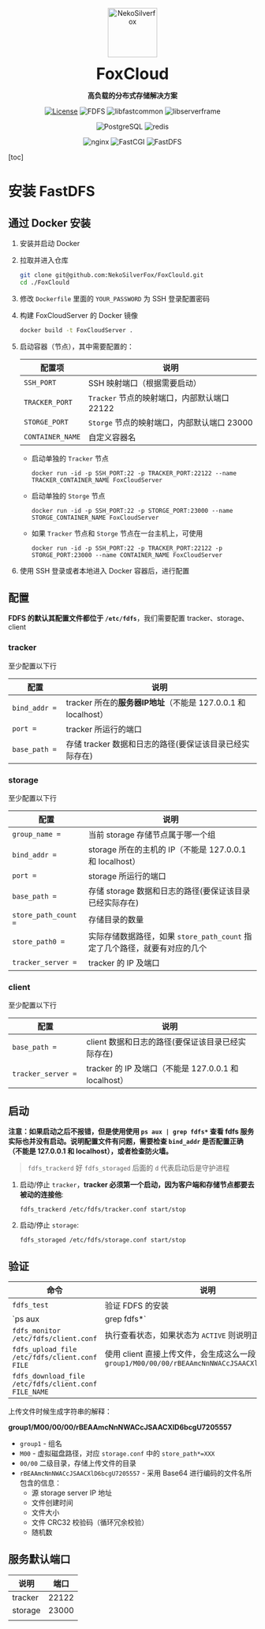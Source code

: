 <div align="center">
<p>
 <img width="100px" src="https://raw.githubusercontent.com/NekoSilverFox/NekoSilverfox/403ab045b7d9adeaaf8186c451af7243f5d8f46d/icons/silverfox.svg" align="center" alt="NekoSilverfox" />
 <p align="center"><b><font size=6>FoxCloud</font></b></p>
 <p align="center"><b>高负载的分布式存储解决方案</b></p>
</p>


[![License](https://img.shields.io/badge/license-Apache%202.0-brightgreen)](LICENSE)
![FDFS](https://img.shields.io/badge/FDFS-v6.12.2-orange)
![libfastcommon](https://img.shields.io/badge/libfastcommon-v1.0.75-orange)
![libserverframe](https://img.shields.io/badge/libserverframe-v1.2.5-orange)

![PostgreSQL](https://img.shields.io/badge/PostgreSQL-v16-red)
![redis](https://img.shields.io/badge/redis-vXX-red)

![nginx](https://img.shields.io/badge/nginx-vXX-blue)
![FastCGI](https://img.shields.io/badge/FastCGI-vXX-blue.svg)
![FastDFS](https://img.shields.io/badge/FastDFS-vXX-yellow)


<div align="left">
<!-- 顶部至此截止 -->



[toc]



# 安装 FastDFS

## 通过 Docker 安装

1. 安装并启动 Docker

2. 拉取并进入仓库

    ```bash
    git clone git@github.com:NekoSilverFox/FoxClould.git
    cd ./FoxClould
    ```

3. 修改 `Dockerfile` 里面的 `YOUR_PASSWORD` 为 SSH 登录配置密码

4. 构建 FoxCloudServer 的 Docker 镜像

    ```bash
    docker build -t FoxCloudServer .
    ```

5. 启动容器（节点），其中需要配置的：

    | 配置项           | 说明                                         |
    | ---------------- | -------------------------------------------- |
    | `SSH_PORT`       | SSH 映射端口（根据需要启动）                 |
    | `TRACKER_PORT`   | `Tracker` 节点的映射端口，内部默认端口 22122 |
    | `STORGE_PORT`    | `Storge` 节点的映射端口，内部默认端口 23000  |
    | `CONTAINER_NAME` | 自定义容器名                                 |

    - 启动单独的 `Tracker` 节点

        ```
        docker run -id -p SSH_PORT:22 -p TRACKER_PORT:22122 --name TRACKER_CONTAINER_NAME FoxCloudServer
        ```

        

    - 启动单独的 `Storge` 节点

        ```
        docker run -id -p SSH_PORT:22 -p STORGE_PORT:23000 --name STORGE_CONTAINER_NAME FoxCloudServer
        ```

        

    - 如果 `Tracker` 节点和 `Storge` 节点在一台主机上，可使用

        ```
        docker run -id -p SSH_PORT:22 -p TRACKER_PORT:22122 -p STORGE_PORT:23000 --name CONTAINER_NAME FoxCloudServer
        ```

        

6. 使用 SSH 登录或者本地进入 Docker 容器后，进行配置



## 配置

**FDFS 的默认其配置文件都位于 `/etc/fdfs`**，我们需要配置 tracker、storage、client

### tracker

至少配置以下行

| 配置           | 说明                                                         |
| -------------- | ------------------------------------------------------------ |
| `bind_addr = ` | tracker 所在的**服务器IP地址**（不能是 127.0.0.1 和 localhost） |
| `port = `      | tracker 所运行的端口                                         |
| `base_path = ` | 存储 tracker 数据和日志的路径(要保证该目录已经实际存在)      |

### storage

至少配置以下行

| 配置                 | 说明                                                         |
| -------------------- | ------------------------------------------------------------ |
| `group_name = `      | 当前 storage 存储节点属于哪一个组                            |
| `bind_addr = `       | storage 所在的主机的 IP（不能是 127.0.0.1 和 localhost）     |
| `port = `            | storage 所运行的端口                                         |
| `base_path = `       | 存储 storage 数据和日志的路径(要保证该目录已经实际存在)      |
| `store_path_count =` | 存储目录的数量                                               |
| `store_path0 =`      | 实际存储数据路径，如果 `store_path_count` 指定了几个路径，就要有对应的几个 |
| `tracker_server = `  | tracker 的 IP 及端口                                         |

### client

至少配置以下行

| 配置                | 说明                                                  |
| ------------------- | ----------------------------------------------------- |
| `base_path = `      | client 数据和日志的路径(要保证该目录已经实际存在)     |
| `tracker_server = ` | tracker 的 IP 及端口（不能是 127.0.0.1 和 localhost） |

## 启动

**注意：如果启动之后不报错，但是使用使用 `ps aux | grep fdfs*` 查看 fdfs 服务实际也并没有启动。说明配置文件有问题，需要检查 `bind_addr` 是否配置正确（不能是 127.0.0.1 和 localhost），或者检查防火墙。**

> `fdfs_trackerd` 好 `fdfs_storaged` 后面的 `d` 代表启动后是守护进程

1. 启动/停止 `tracker`，**tracker 必须第一个启动，因为客户端和存储节点都要去被动的连接他**:

    ```
    fdfs_trackerd /etc/fdfs/tracker.conf start/stop
    ```

    

2. 启动/停止 `storage`:

    ```
    fdfs_storaged /etc/fdfs/storage.conf start/stop
    ```



## 验证

| 命令                                                 | 说明                                                         |
| ---------------------------------------------------- | ------------------------------------------------------------ |
| `fdfs_test`                                          | 验证 FDFS 的安装                                             |
| `ps aux | grep fdfs*`                                | 验证服务是否启动                                             |
| `fdfs_monitor /etc/fdfs/client.conf`                 | 执行查看状态，如果状态为 `ACTIVE` 则说明正常                 |
| `fdfs_upload_file /etc/fdfs/client.conf FILE`        | 使用 client 直接上传文件，会生成这么一段：`group1/M00/00/00/rBEAAmcNnNWACcJSAACXlD6bcgU7205557` |
| `fdfs_download_file /etc/fdfs/client.conf FILE_NAME` |                                                              |

上传文件时候生成字符串的解释：

**group1/M00/00/00/rBEAAmcNnNWACcJSAACXlD6bcgU7205557**

- `group1` - 组名
- `M00` - 虚拟磁盘路径，对应 `storage.conf` 中的 `store_path*=XXX`
- `00/00` 二级目录，存储上传文件的目录
- `rBEAAmcNnNWACcJSAACXlD6bcgU7205557` - 采用 Base64 进行编码的文件名所包含的信息：
    - 源 storage server IP 地址
    - 文件创建时间
    - 文件大小
    - 文件 CRC32 校验码（循环冗余校验）
    - 随机数

## 服务默认端口

| 说明    | 端口  |
| ------- | ----- |
| tracker | 22122 |
| storage | 23000 |
|         |       |



